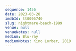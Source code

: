 ```yaml
---
sequence: 1456
date: 2023-03-28
imdbId: tt0095740
slug: nightmare-beach-1989
venue: null
venueNotes: null
medium: Blu-ray
mediumNotes: Kino Lorber, 2019
---
```

